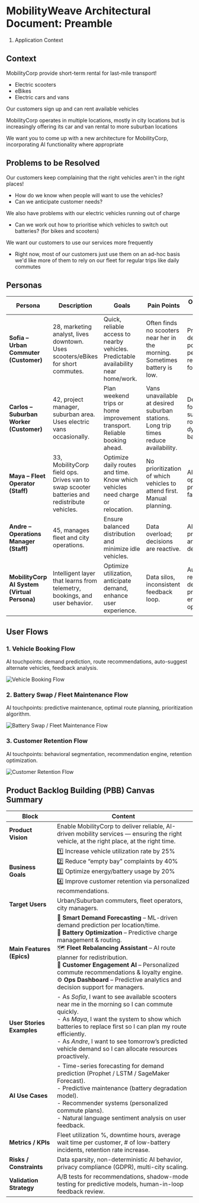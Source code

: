 # MobilityWeave Architectural Document: Preamble

1. Application Context

## Context

MobilityCorp provide short-term rental for last-mile transport!

- Electric scooters
- eBikes
- Electric cars and vans

Our customers sign up and can rent available vehicles

MobilityCorp operates in multiple locations, mostly in city locations but is increasingly offering its car and van rental to more suburban locations

We want you to come up with a new architecture for MobilityCorp, incorporating AI functionality where appropriate

## Problems to be Resolved

Our customers keep complaining that the right vehicles aren't in the right places!

- How do we know when people will want to use the vehicles?
- Can we anticipate customer needs?

We also have problems with our electric vehicles running out of charge

- Can we work out how to prioritise which vehicles to switch out batteries? (for bikes and scooters)

We want our customers to use our services more frequently

- Right now, most of our customers just use them on an ad-hoc basis we'd like more of them to rely on our fleet for regular trips like daily commutes

## Personas

| Persona                                      | Description                                                                                 | Goals                                                                               | Pain Points                                                                         | Opportunities for AI                                                                             |
| -------------------------------------------- | ------------------------------------------------------------------------------------------- | ----------------------------------------------------------------------------------- | ----------------------------------------------------------------------------------- | ------------------------------------------------------------------------------------------------ |
| **Sofia – Urban Commuter (Customer)**        | 28, marketing analyst, lives downtown. Uses scooters/eBikes for short commutes.             | Quick, reliable access to nearby vehicles. Predictable availability near home/work. | Often finds no scooters near her in the morning. Sometimes battery is low.          | Predictive demand models to position vehicles; personalized recommendations for recurring trips. |
| **Carlos – Suburban Worker (Customer)**      | 42, project manager, suburban area. Uses electric vans occasionally.                        | Plan weekend trips or home improvement transport. Reliable booking ahead.           | Vans unavailable at desired suburban stations. Long trip times reduce availability. | Demand forecasting for suburban use; route optimization; dynamic fleet balancing.                |
| **Maya – Fleet Operator (Staff)**            | 33, MobilityCorp field ops. Drives van to swap scooter batteries and redistribute vehicles. | Optimize daily routes and time. Know which vehicles need charge or relocation.      | No prioritization of which vehicles to attend first. Manual planning.               | AI-assisted route optimization; predictive battery failure alerts.                               |
| **Andre – Operations Manager (Staff)**       | 45, manages fleet and city operations.                                                      | Ensure balanced distribution and minimize idle vehicles.                            | Data overload; decisions are reactive.                                              | AI dashboards for predictive insights and anomaly detection.                                     |
| **MobilityCorp AI System (Virtual Persona)** | Intelligent layer that learns from telemetry, bookings, and user behavior.                  | Optimize utilization, anticipate demand, enhance user experience.                   | Data silos, inconsistent feedback loop.                                             | Autonomous recommendations, demand prediction, and energy optimization.                          |


## User Flows

### 1. Vehicle Booking Flow

AI touchpoints: demand prediction, route recommendations, auto-suggest alternate vehicles, feedback analysis.

![Vehicle Booking Flow](assets/VehicleBookingFlow.png)

### 2. Battery Swap / Fleet Maintenance Flow

AI touchpoints: predictive maintenance, optimal route planning, prioritization algorithm.

![Battery Swap / Fleet Maintenance Flow](assets/BatterySwap_FleetMaintenance.png)

### 3. Customer Retention Flow

AI touchpoints: behavioral segmentation, recommendation engine, retention optimization.

![Customer Retention Flow](assets/CustomerRetentionFlow.png)

## Product Backlog Building (PBB) Canvas Summary

| **Block**                 | **Content**                                                                                                                                                                                                                                                                                                                                                                                                         |
| ------------------------- | ------------------------------------------------------------------------------------------------------------------------------------------------------------------------------------------------------------------------------------------------------------------------------------------------------------------------------------------------------------------------------------------------------------------- |
| **Product Vision**        | Enable MobilityCorp to deliver reliable, AI-driven mobility services — ensuring the right vehicle, at the right place, at the right time.                                                                                                                                                                                                                                                                           |
| **Business Goals**        | 1️⃣ Increase vehicle utilization rate by 25%<br>2️⃣ Reduce “empty bay” complaints by 40%<br>3️⃣ Optimize energy/battery usage by 20%<br>4️⃣ Improve customer retention via personalized recommendations.                                                                                                                                                                                                            |
| **Target Users**          | Urban/Suburban commuters, fleet operators, city managers.                                                                                                                                                                                                                                                                                                                                                           |
| **Main Features (Epics)** | 🚗 **Smart Demand Forecasting** – ML-driven demand prediction per location/time.<br>🔋 **Battery Optimization** – Predictive charge management & routing.<br>🗺️ **Fleet Rebalancing Assistant** – AI route planner for redistribution.<br>🧠 **Customer Engagement AI** – Personalized commute recommendations & loyalty engine.<br>⚙️ **Ops Dashboard** – Predictive analytics and decision support for managers. |
| **User Stories Examples** | - As *Sofia*, I want to see available scooters near me in the morning so I can commute quickly.<br>- As *Maya*, I want the system to show which batteries to replace first so I can plan my route efficiently.<br>- As *Andre*, I want to see tomorrow’s predicted vehicle demand so I can allocate resources proactively.                                                                                          |
| **AI Use Cases**          | - Time-series forecasting for demand prediction (Prophet / LSTM / SageMaker Forecast).<br>- Predictive maintenance (battery degradation model).<br>- Recommender systems (personalized commute plans).<br>- Natural language sentiment analysis on user feedback.                                                                                                                                                   |
| **Metrics / KPIs**        | Fleet utilization %, downtime hours, average wait time per customer, # of low-battery incidents, retention rate increase.                                                                                                                                                                                                                                                                                           |
| **Risks / Constraints**   | Data sparsity, non-deterministic AI behavior, privacy compliance (GDPR), multi-city scaling.                                                                                                                                                                                                                                                                                                                        |
| **Validation Strategy**   | A/B tests for recommendations, shadow-mode testing for predictive models, human-in-loop feedback review.                                                                                                                                                                                                                                                                                                            |
